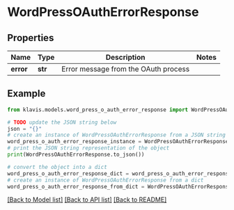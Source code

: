 # WordPressOAuthErrorResponse


## Properties

Name | Type | Description | Notes
------------ | ------------- | ------------- | -------------
**error** | **str** | Error message from the OAuth process | 

## Example

```python
from klavis.models.word_press_o_auth_error_response import WordPressOAuthErrorResponse

# TODO update the JSON string below
json = "{}"
# create an instance of WordPressOAuthErrorResponse from a JSON string
word_press_o_auth_error_response_instance = WordPressOAuthErrorResponse.from_json(json)
# print the JSON string representation of the object
print(WordPressOAuthErrorResponse.to_json())

# convert the object into a dict
word_press_o_auth_error_response_dict = word_press_o_auth_error_response_instance.to_dict()
# create an instance of WordPressOAuthErrorResponse from a dict
word_press_o_auth_error_response_from_dict = WordPressOAuthErrorResponse.from_dict(word_press_o_auth_error_response_dict)
```
[[Back to Model list]](../README.md#documentation-for-models) [[Back to API list]](../README.md#documentation-for-api-endpoints) [[Back to README]](../README.md)


